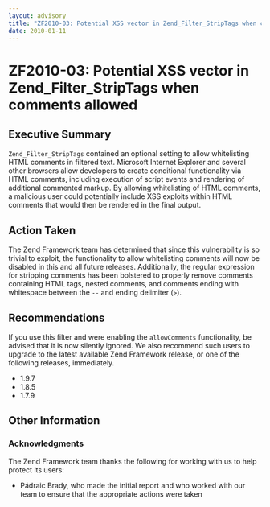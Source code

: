 ```yaml
---
layout: advisory
title: "ZF2010-03: Potential XSS vector in Zend_Filter_StripTags when comments allowed"
date: 2010-01-11
---
```


# ZF2010-03: Potential XSS vector in Zend\_Filter\_StripTags when comments allowed

## Executive Summary

`Zend_Filter_StripTags` contained an optional setting to allow whitelisting HTML
comments in filtered text. Microsoft Internet Explorer and several other
browsers allow developers to create conditional functionality via HTML comments,
including execution of script events and rendering of additional commented
markup. By allowing whitelisting of HTML comments, a malicious user could
potentially include XSS exploits within HTML comments that would then be
rendered in the final output.

## Action Taken

The Zend Framework team has determined that since this vulnerability is so
trivial to exploit, the functionality to allow whitelisting comments will now be
disabled in this and all future releases. Additionally, the regular expression
for stripping comments has been bolstered to properly remove comments containing
HTML tags, nested comments, and comments ending with whitespace between the `--`
and ending delimiter (`>`).

## Recommendations

If you use this filter and were enabling the `allowComments` functionality, be
advised that it is now silently ignored. We also recommend such users to upgrade
to the latest available Zend Framework release, or one of the following
releases, immediately.

- 1.9.7
- 1.8.5
- 1.7.9

## Other Information

### Acknowledgments

The Zend Framework team thanks the following for working with us to help protect
its users:

- Pádraic Brady, who made the initial report and who worked with our team to
  ensure that the appropriate actions were taken
